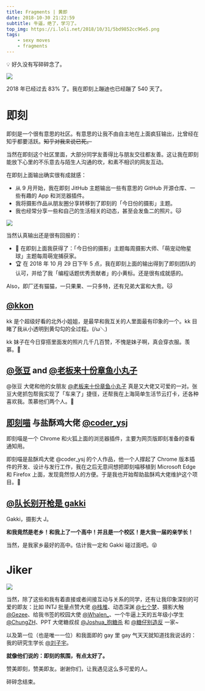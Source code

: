 ```yaml
---
title: Fragments | 黄即
date: 2018-10-30 21:22:59
subtitle: 牛逼，绝了，学习了。
top_img: https://i.loli.net/2018/10/31/5bd9852cc96e5.png
tags:
    - sexy moves
    - fragments
---
```


💡 好久没有写碎碎念了。

![](https://i.loli.net/2018/10/31/5bd94bb70d2ea.png)

2018 年已经过去 83% 了。我在即刻上蹦迪也已经蹦了 540 天了。

# 即刻

即刻是一个很有意思的社区。有意思的让我不由自主地在上面疯狂输出，比曾经在知乎都要活跃。~~知乎对我来说已死。~~

当然在即刻这个社区里面，大部分同学友善得比与朋友交往都友善。这让我在即刻能放下心里的不乐意去与陌生人沟通的坎，和素不相识的网友互动。

在即刻上面输出确实很有成就感：

- 从 9 月开始，我在即刻 JitHub 主题输出一些有意思的 GitHub 开源仓库、一些有趣的 App 和浏览器插件。
- 我将摄影作品从朋友圈分享转移到了即刻的「今日份的摄影」主题。
- 我也经常分享一些和自己的生活相关的动态，甚至会发鱼二的照片。🐱

![](https://i.loli.net/2018/10/30/5bd85ebca775b.png)

当然认真输出还是很有回报的：

- 🎈 在即刻上面我获得了：「今日份的摄影」主题每周摄影大师、「萌宠动物星球」主题每周萌宠捕获家。
- 🏆 在 2018 年 10 月 29 日下午 5 点，我在即刻上面的输出得到了即刻团队的认可，并给了我「编程话题优秀贡献者」的小黄标。还是很有成就感的。

Also，即厂还有猫猫，一只果果、一只多特，还有兄弟大富和大贵。🐱

## [@kkon](https://web.okjike.com/user/A1D88001-3BDB-4557-BAD5-BBE076828615/post)

kk 是个超级好看的北外小姐姐，是最早和我互关的人里面最有印象的一个。kk 目睹了我从小透明到黄勾勾的全过程。(/ω＼) 

kk 妹子在今日穿搭里面发的照片几千几百赞，不愧是妹子啊，真会穿衣服。羡慕。🎀

## [@张豆](https://web.okjike.com/user/5c8de6be-4e14-4bf5-b02a-7a97ae19c246/post) and [@老板来十份章鱼小丸子](https://web.okjike.com/user/60c330f1-bb90-450a-9ec3-6dc9959efbd9/post)

@张豆 大佬和他的女朋友 [@老板来十份章鱼小丸子](https://web.okjike.com/user/60c330f1-bb90-450a-9ec3-6dc9959efbd9/post) 真是又大佬又可爱的一对。张豆大佬抓包帮我实现了「车来了」捷径，还帮我在上海简单生活节云打卡，还各种喜欢我。羡慕他们两个人。🎁

## [即刻喵](https://github.com/coder-ysj/jike-meow) 与盐酥鸡大佬 [@coder_ysj](https://web.okjike.com/user/F39BF844-7BF9-4754-8E7C-189CA3A35644/post)

即刻喵是一个 Chrome 和火狐上面的浏览器插件，主要为网页版即刻准备的查看通知用。

即刻喵是盐酥鸡大佬 @coder_ysj 的个人作品，他一个人撑起了 Chrome 版本插件的开发、设计与发行工作，我在之后无意间想把即刻喵移植到 Microsoft Edge 和 Firefox 上面，发现竟然惊人的方便。于是我也开始帮助盐酥鸡大佬维护这个项目。🍗

## [@队长别开枪是 gakki](https://web.okjike.com/user/56E4571C-B9CB-4A6D-BBC3-FFEDD8762655/post)

Gakki，摄影大 J。

**和我竟然是老乡！和我上了一个高中！并且是一个校区！是大我一届的亲学长！**

当然，是我家乡最好的高中。估计我一定和 Gakki 碰过面吧。😝

# Jiker

![](https://i.loli.net/2018/10/31/5bd947b278c0c.png)

当然，除了这些和我有着直接或者间接互动与关系的同学，还有让我印象深刻的可爱的即友：比如 INTJ 批量点赞大佬 [@栈堆](https://web.okjike.com/user/hoter/post)、动态深渊 [@七个梦](https://web.okjike.com/user/3c501eb2-ecf0-47d5-95c2-fdef3ba2c1b3/post)、摄影大触 [@Gezee](https://web.okjike.com/user/BC3E16C6-CDB5-420C-99AB-69978E1C9CBC/post)、给我书签的校园大使 [@Whalen_](https://web.okjike.com/user/A28DD7CD-22FA-4B7F-A989-A8C227408ADD/post)、一个牛逼上天的五年级小学生 [@ChungZH](https://web.okjike.com/user/5755a791-fb07-4b43-807c-3385334195c9/post)、PPT 大佬糖叔叔 [@Joshua_抱糖杀](https://web.okjike.com/user/97759a91-6a5a-4266-8a2a-86b30746bb77/post) 和 [@糖仔别造反](https://web.okjike.com/user/7c41d301-806d-406b-bec0-6c6c339452ae/post) 一家~

以及第一位（也是唯一一位）和我面即的 gay 里 gay 气天天就知道找我说话的：我的研究生学长 [@刘子宇](https://web.okjike.com/user/flyfanr/post)。

**就像他们说的：即刻的氛围，有点太好了。**

赞美即刻，赞美即友。谢谢你们，让我遇见这么多可爱的人。

碎碎念结束。